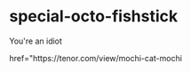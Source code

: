 # special-octo-fishstick
You're an idiot
<!DOCTYPE html> <html lang="en">   <head>     <meta charset="UTF-8" />     <meta name="viewport" content="width=device-width, initial-scale=1.0" />     <title>are you an idiot  Out</title>      <link rel="stylesheet" href="./style.css" />   </head>   <body>     <div class="container">       <div         class="tenor-gif-embed"         data-postid="253027946666209433"         data-share-method="host"         data-aspect-ratio="1.37853"         data-width="100%"       >   href="https://tenor.com/view/mochi-cat-mochi
